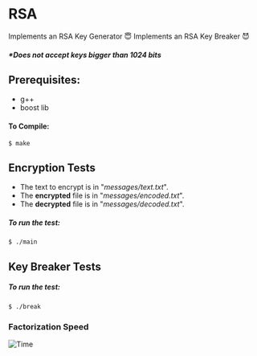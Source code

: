 # RSA
Implements an RSA Key Generator 😇
Implements an RSA Key Breaker 😈

##### **Does not accept keys bigger than 1024 bits* 

## Prerequisites:
* g++
* boost lib

#### To Compile:
```console
$ make
```

## Encryption Tests

* The text to encrypt is in "*messages/text.txt*".
* The **encrypted** file is in "*messages/encoded.txt*".
* The **decrypted** file is in "*messages/decoded.txt*".

##### To run the test:
```console
$ ./main
```

## Key Breaker Tests

##### To run the test:
```console
$ ./break
```

### Factorization Speed
![Time](https://i.imgur.com/0oqPxJ0.png)
